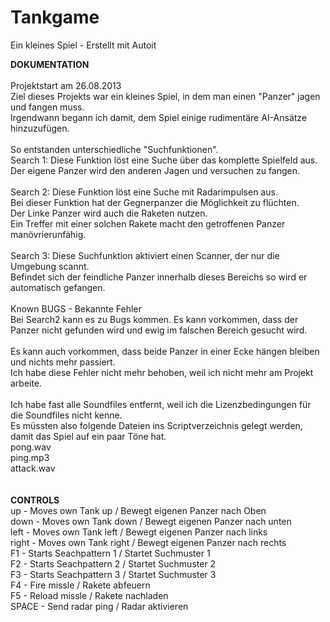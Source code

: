 # Tankgame
Ein kleines Spiel - Erstellt mit Autoit


**DOKUMENTATION**<br>
<br>
Projektstart am 26.08.2013<br>
Ziel dieses Projekts war ein kleines Spiel, in dem man einen "Panzer" jagen und fangen muss.<br>
Irgendwann begann ich damit, dem Spiel einige rudimentäre AI-Ansätze hinzuzufügen.<br>
<br>
So entstanden unterschiedliche "Suchfunktionen".<br>
Search 1: Diese Funktion löst eine Suche über das komplette Spielfeld aus.<br>
Der eigene Panzer wird den anderen Jagen und versuchen zu fangen.<br>
<br>
Search 2: Diese Funktion löst eine Suche mit Radarimpulsen aus.<br>
Bei dieser Funktion hat der Gegnerpanzer die Möglichkeit zu flüchten.<br>
Der Linke Panzer wird auch die Raketen nutzen.<br>
Ein Treffer mit einer solchen Rakete macht den getroffenen Panzer manövrierunfähig.<br>
<br>
Search 3: Diese Suchfunktion aktiviert einen Scanner, der nur die Umgebung scannt.<br>
Befindet sich der feindliche Panzer innerhalb dieses Bereichs so wird er automatisch gefangen.<br>
<br>
Known BUGS - Bekannte Fehler<br>
Bei Search2 kann es zu Bugs kommen. Es kann vorkommen, dass der Panzer nicht gefunden wird und ewig im falschen Bereich gesucht wird.<br>
<br>
Es kann auch vorkommen, dass beide Panzer in einer Ecke hängen bleiben und nichts mehr passiert.<br>
Ich habe diese Fehler nicht mehr behoben, weil ich nicht mehr am Projekt arbeite.<br>
<br>
Ich habe fast alle Soundfiles entfernt, weil ich die Lizenzbedingungen für die Soundfiles nicht kenne.<br>
Es müssten also folgende Dateien ins Scriptverzeichnis gelegt werden, damit das Spiel auf ein paar Töne hat.<br>
pong.wav<br>
ping.mp3<br>
attack.wav<br>
<br><br>
**CONTROLS**<br>
up		-	Moves own Tank up / Bewegt eigenen Panzer nach Oben<br>
down 	-	Moves own Tank down / Bewegt eigenen Panzer nach unten<br>
left 	-	Moves own Tank left / Bewegt eigenen Panzer nach links<br>
right	-	Moves own Tank right / Bewegt eigenen Panzer nach rechts<br>
F1		-	Starts Seachpattern 1 / Startet Suchmuster 1<br>
F2		-	Starts Seachpattern 2 / Startet Suchmuster 2<br>
F3		-	Starts Seachpattern 3 / Startet Suchmuster 3<br>
F4		-	Fire missle /  Rakete abfeuern<br>
F5		-	Reload missle /  Rakete nachladen<br>
SPACE	-	Send radar ping / Radar aktivieren<br>
